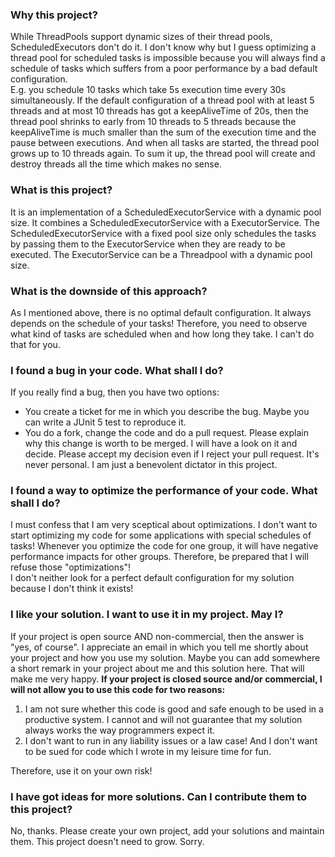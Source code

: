 ### Why this project?
While ThreadPools support dynamic sizes of their thread pools, 
ScheduledExecutors don't do it. I don't know why but I guess optimizing a thread pool 
for scheduled tasks is impossible because you will always find a schedule of tasks which
suffers from a poor performance by a bad default configuration.  
E.g. you schedule 10 tasks which take 5s execution time every 30s simultaneously. If the default configuration of
a thread pool with at least 5 threads and at most 10 threads has got a keepAliveTime of 20s, 
then the thread pool shrinks to early from 10 threads to 5 threads because the keepAliveTime is much smaller 
than the sum of the execution time and the pause between executions. And when all tasks are started, 
the thread pool grows up to 10 threads again.
To sum it up, the thread pool will create and destroy threads all the time which makes no sense.

### What is this project?
It is an implementation of a ScheduledExecutorService with a dynamic pool size.
It combines a ScheduledExecutorService with a ExecutorService.
The ScheduledExecutorService with a fixed pool size only schedules the tasks
by passing them to the ExecutorService when they are ready to be executed.
The ExecutorService can be a Threadpool with a dynamic pool size.

### What is the downside of this approach?
As I mentioned above, there is no optimal default configuration. 
It always depends on the schedule of your tasks!
Therefore, you need to observe what kind of tasks are scheduled when and how long they take.
I can't do that for you.

### I found a bug in your code. What shall I do?
If you really find a bug, then you have two options:
* You create a ticket for me in which you describe the bug.
Maybe you can write a JUnit 5 test to reproduce it.
* You do a fork, change the code and do a pull request.
Please explain why this change is worth to be merged.
  I will have a look on it and decide. Please accept my decision even if I reject your pull request.
  It's never personal. I am just a benevolent dictator in this project.

### I found a way to optimize the performance of your code. What shall I do?
I must confess that I am very sceptical about optimizations.
I don't want to start optimizing my code for some applications with special schedules of tasks!
Whenever you optimize the code for one group, it will have negative performance impacts for other groups.
Therefore, be prepared that I will refuse those "optimizations"!   
I don't neither look for a perfect default configuration for my solution because I don't think it exists!

### I like your solution. I want to use it in my project. May I?
If your project is open source AND non-commercial, then the answer is "yes, of course". 
I appreciate an email in which you tell me shortly about your project and how you use my solution.
Maybe you can add somewhere a short remark in your project about me and this solution here. That will make me very happy.
**If your project is closed source and/or commercial, I will not allow you to use this code for two reasons:**
1. I am not sure whether this code is good and safe enough to be used in a productive system.
   I cannot and will not guarantee that my solution always works the way programmers expect it.
2. I don't want to run in any liability issues or a law case!
   And I don't want to be sued for code which I wrote in my leisure time for fun.
   
Therefore, use it on your own risk!

### I have got ideas for more solutions. Can I contribute them to this project?
No, thanks. Please create your own project, add your solutions and maintain them. 
This project doesn't need to grow. Sorry.

